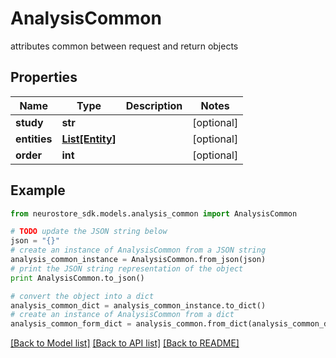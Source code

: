 # AnalysisCommon

attributes common between request and return objects

## Properties
Name | Type | Description | Notes
------------ | ------------- | ------------- | -------------
**study** | **str** |  | [optional] 
**entities** | [**List[Entity]**](Entity.md) |  | [optional] 
**order** | **int** |  | [optional] 

## Example

```python
from neurostore_sdk.models.analysis_common import AnalysisCommon

# TODO update the JSON string below
json = "{}"
# create an instance of AnalysisCommon from a JSON string
analysis_common_instance = AnalysisCommon.from_json(json)
# print the JSON string representation of the object
print AnalysisCommon.to_json()

# convert the object into a dict
analysis_common_dict = analysis_common_instance.to_dict()
# create an instance of AnalysisCommon from a dict
analysis_common_form_dict = analysis_common.from_dict(analysis_common_dict)
```
[[Back to Model list]](../README.md#documentation-for-models) [[Back to API list]](../README.md#documentation-for-api-endpoints) [[Back to README]](../README.md)


